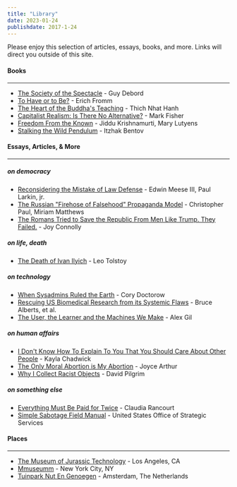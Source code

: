```yaml
---
title: "Library"
date: 2023-01-24
publishdate: 2017-1-24
---
```


Please enjoy this selection of articles, essays, books, and more. Links will direct you outside of this site.

#### Books
<hr class="line2">

- [The Society of the Spectacle](https://files.libcom.org/files/The%20Society%20of%20the%20Spectacle%20Annotated%20Edition.pdf) - Guy Debord
- [To Have or to Be?](https://giuseppecapograssi.files.wordpress.com/2013/08/erich-fromm-to-have-or-to-be-1976.pdf) - Erich Fromm
- [The Heart of the Buddha's Teaching](https://www.dwms.org/uploads/8/7/8/7/87873912/thich_nhat_hanh_-_the_heart_of_buddhas_teaching.pdf) - Thich Nhat Hanh
- [Capitalist Realism: Is There No Alternative?](https://files.libcom.org/files/Capitalist%20Realism_%20Is%20There%20No%20Alternat%20-%20Mark%20Fisher.pdf) - Mark Fisher
- [Freedom From the Known](https://ia800405.us.archive.org/2/items/FreedomFromTheKnownJ.Krishnamurti/Freedom%20From%20The%20Known%20-%20J.%20Krishnamurti.pdf) - Jiddu Krishnamurti, Mary Lutyens
- [Stalking the Wild Pendulum](https://ia802806.us.archive.org/25/items/Yoga_Nidra_1/ItzhakBentov-StalkingTheWildPendulum_OnTheMechanicsOfConsciousnessV1_text.pdf) - Itzhak Bentov


#### Essays, Articles, & More
<hr class="line2">

##### on democracy

- [Reconsidering the Mistake of Law Defense](https://scholarlycommons.law.northwestern.edu/cgi/viewcontent.cgi?referer=&httpsredir=1&article=7436&context=jclc) - Edwin Meese III, Paul Larkin, jr.
- [The Russian "Firehose of Falsehood" Propaganda Model](https://www.rand.org/pubs/perspectives/PE198.html) - Christopher Paul, Miriam Matthews
- [The Romans Tried to Save the Republic From Men Like Trump. They Failed.](https://www.villagevoice.com/2017/01/17/the-romans-tried-to-save-the-republic-from-men-like-trump-they-failed/) - Joy Connolly

##### on life, death

- [The Death of Ivan Ilyich](https://web.stanford.edu/~jsabol/existentialism/materials/tolstoy_death_ilyich.pdf) - Leo Tolstoy

##### on technology

- [When Sysadmins Ruled the Earth](https://craphound.com/overclocked/Cory_Doctorow_-_Overclocked_-_When_Sysadmins_Ruled_the_Earth.html) - Cory Doctorow
- [Rescuing US Biomedical Research from its Systemic Flaws](https://www.ncbi.nlm.nih.gov/pmc/articles/PMC4000813/) - Bruce Alberts, et al.
- [The User, the Learner and the Machines We Make](https://go-dh.github.io/mincomp/thoughts/2015/05/21/user-vs-learner/) - Alex Gil

##### on human affairs

- [I Don't Know How To Explain To You That You Should Care About Other People](https://www.huffpost.com/entry/i-dont-know-how-to-explain-to-you-that-you-should_b_59519811e4b0f078efd98440) - Kayla Chadwick
- [The Only Moral Abortion is My Abortion](https://joycearthur.com/abortion/the-only-moral-abortion-is-my-abortion/)  - Joyce Arthur
- [Why I Collect Racist Objects](https://www.ferris.edu/HTMLS/news/jimcrow/collect.htm) - David Pilgrim

##### on something else

- [Everything Must Be Paid for Twice](https://www.raptitude.com/2022/01/everything-must-be-paid-for-twice/) - Claudia Rancourt
- [Simple Sabotage Field Manual](https://www.gutenberg.org/cache/epub/26184/pg26184-images.html) - United States Office of Strategic Services


#### Places
<hr class="line2">

- [The Museum of Jurassic Technology](https://www.mjt.org/) - Los Angeles, CA
- [Mmuseumm](https://www.mmuseumm.com/) - New York City, NY
- [Tuinpark Nut En Genoegen](https://www.nutengenoegen.amsterdam/) - Amsterdam, The Netherlands
